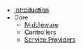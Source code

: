 - [Introduction](/)
- Core
  - [Middleware](core/middleware.md)
  - [Controllers](core/controllers.md)
  - [Service Providers](core/serviceproviders.md)
